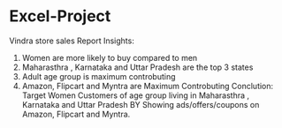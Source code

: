 # Excel-Project
Vindra store sales Report
Insights:
1) Women are more likely to buy compared to men
2) Maharasthra , Karnataka and Uttar Pradesh are the top 3 states
3) Adult age group is maximum controbuting
4) Amazon, Flipcart and Myntra are Maximum Controbuting
Conclution:
Target Women Customers of age group living in Maharasthra , Karnataka and Uttar Pradesh BY Showing ads/offers/coupons on  Amazon, Flipcart and Myntra.
